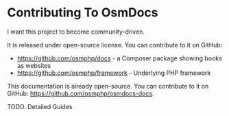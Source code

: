 # Contributing To OsmDocs

I want this project to become community-driven.

It is released under open-source license. You can contribute to it on GitHub:

* <https://github.com/osmphp/docs> - a Composer package showing books as websites
* <https://github.com/osmphp/framework> - Underlying PHP framework

This documentation is already open-source. You can contribute to it on GitHub: <https://github.com/osmphp/osmdocs-docs>.

TODO. Detailed Guides

